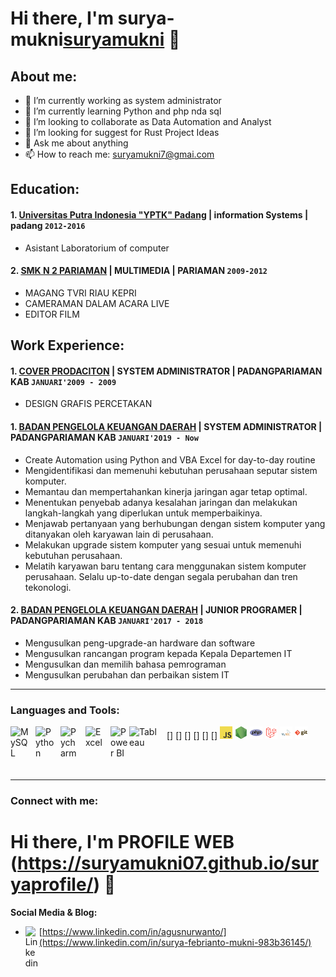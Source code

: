 # Hi there, I'm surya-mukni[suryamukni](https://www.youtube.com/channel/UCYpVZ253b4jBpOlnAlPzF1g) 👋
## About me:
- 🔭 I’m currently working as system administrator
- 🌱 I’m currently learning Python and php nda sql
- 👯 I’m looking to collaborate as Data Automation and Analyst
- 🤔 I’m looking for suggest for Rust Project Ideas
- 💬 Ask me about anything
- 📫 How to reach me: suryamukni7@gmai.com

## Education:

#### 1. [Universitas Putra Indonesia "YPTK" Padang](https://upiyptk.ac.id) | information Systems | padang `2012-2016`
   - Asistant Laboratorium of computer
  
 #### 2. [SMK N 2 PARIAMAN](https://www.smkn2prm.sch.id/) | MULTIMEDIA | PARIAMAN `2009-2012`
   - MAGANG TVRI RIAU KEPRI
   - CAMERAMAN DALAM ACARA LIVE
   - EDITOR FILM

## Work Experience:
#### 1. [COVER PRODACITON](https://bpkd.padangpariamankab.go.id/) | SYSTEM ADMINISTRATOR | PADANGPARIAMAN KAB `JANUARI'2009 - 2009`
   - DESIGN GRAFIS PERCETAKAN
#### 1. [BADAN PENGELOLA KEUANGAN DAERAH](https://bpkd.padangpariamankab.go.id/) | SYSTEM ADMINISTRATOR | PADANGPARIAMAN KAB `JANUARI'2019 - Now`
   - Create Automation using Python and VBA Excel for day-to-day routine
   - Mengidentifikasi dan memenuhi kebutuhan perusahaan seputar sistem komputer.
   - Memantau dan mempertahankan kinerja jaringan agar tetap optimal.
   - Menentukan penyebab adanya kesalahan jaringan dan melakukan langkah-langkah yang diperlukan untuk memperbaikinya.
   - Menjawab pertanyaan yang berhubungan dengan sistem komputer yang ditanyakan oleh karyawan lain di perusahaan. 
   - Melakukan upgrade sistem komputer yang sesuai untuk memenuhi kebutuhan perusahaan.
   - Melatih karyawan baru tentang cara menggunakan sistem komputer perusahaan.
Selalu up-to-date dengan segala perubahan dan tren tekonologi.
#### 2. [BADAN PENGELOLA KEUANGAN DAERAH](https://bpkd.padangpariamankab.go.id/) | JUNIOR PROGRAMER | PADANGPARIAMAN KAB `JANUARI'2017 - 2018`
   - Mengusulkan peng-upgrade-an hardware dan software
   - Mengusulkan rancangan program kepada Kepala Departemen IT
   - Mengusulkan dan memilih bahasa pemrograman
   - Mengusulkan perubahan dan perbaikan sistem IT
---

### Languages and Tools:

[<img align="left" alt="MySQL" width="30px" src="https://cdn.jsdelivr.net/gh/devicons/devicon/icons/mysql/mysql-original.svg" style="padding-right:10px;" />]
[<img align="left" alt="Python" width="30px" src="https://upload.wikimedia.org/wikipedia/commons/thumb/c/c3/Python-logo-notext.svg/110px-Python-logo-notext.svg.png?20100317150552" style="padding-right:10px;" />]
[<img align="left" alt="Pycharm" width="30px" src="https://upload.wikimedia.org/wikipedia/commons/thumb/1/1d/PyCharm_Icon.svg/220px-PyCharm_Icon.svg.png" style="padding-right:10px;" />]
[<img align="left" alt="Excel" width="30px" src="https://is2-ssl.mzstatic.com/image/thumb/Purple126/v4/a8/fd/5a/a8fd5a84-c6f1-355f-3b9f-6e86598efaa3/XCEL.png/1200x630bb.png" style="padding-right:10px;" />]
[<img align="left" alt="Power BI" width="30px" src="https://powerbi.microsoft.com/pictures/application-logos/svg/powerbi.svg" style="padding-right:0px;" />]
[<img align="left" alt="Tableau" width="50px" src="https://logos-world.net/wp-content/uploads/2021/10/Tableau-Symbol.png" style="padding-right:10px;" />]
<code><img height="20" src="https://raw.githubusercontent.com/github/explore/80688e429a7d4ef2fca1e82350fe8e3517d3494d/topics/javascript/javascript.png"></code>
<code><img height="20" src="https://raw.githubusercontent.com/github/explore/80688e429a7d4ef2fca1e82350fe8e3517d3494d/topics/nodejs/nodejs.png"></code>
<code><img height="20" src="https://raw.githubusercontent.com/github/explore/80688e429a7d4ef2fca1e82350fe8e3517d3494d/topics/php/php.png"></code>
<code><img height="20" src="https://raw.githubusercontent.com/github/explore/80688e429a7d4ef2fca1e82350fe8e3517d3494d/topics/laravel/laravel.png"></code>
<code><img height="20" src="https://raw.githubusercontent.com/github/explore/80688e429a7d4ef2fca1e82350fe8e3517d3494d/topics/mysql/mysql.png"></code>
<code><img height="20" src="https://raw.githubusercontent.com/github/explore/80688e429a7d4ef2fca1e82350fe8e3517d3494d/topics/git/git.png"></code>

<br />
<br />

---
### Connect with me:
# Hi there, I'm PROFILE WEB (https://suryamukni07.github.io/suryaprofile/) 👋
**Social Media & Blog:** 

- <a target="_blank" href="https://www.linkedin.com/in/surya-febrianto-mukni-983b36145/"><img align="left" alt="Linkedin" width="22px" src="https://upload.wikimedia.org/wikipedia/commons/e/e9/Linkedin_icon.svg" /></a> [https://www.linkedin.com/in/agusnurwanto/](https://www.linkedin.com/in/surya-febrianto-mukni-983b36145/)






